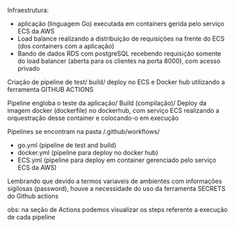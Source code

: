 Infraestrutura:
- aplicação (linguagem Go) executada em containers gerida pelo serviço ECS da AWS
- Load balance realizando a distribuição de requisições na frente do ECS (dos containers com a aplicação)
- Bando de dados RDS com postgreSQL recebendo requisição somente do load balancer (aberta para os clientes na porta 8000), com acesso privado

Criação de pipeline de test/ build/ deploy no ECS e Docker hub utilizando a ferramenta GITHUB ACTIONS

Pipeline engloba o teste da aplicação/ Build (compilação)/ Deploy da imagem docker (dockerfile) no dockerhub, com serviço ECS realizando a orquestração desse container e colocando-o em execução

Pipelines se encontram na pasta /.github/workflows/
- go.yml (pipeline de test and build)
- docker.yml (pipeline para deploy no docker hub)
- ECS.yml (pipeline para deploy em container gerenciado pelo serviço ECS da AWS)

Lembrando que devido a termos variaveis de ambientes com informações sigilosas (password), houve a necessidade do uso da ferramenta SECRETS do Github actions

obs: na seção de Actions podemos visualizar os steps referente a execução de cada pipeline
